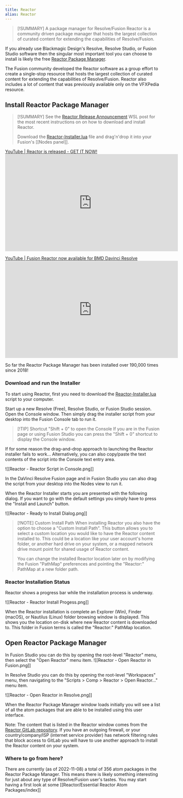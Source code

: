 ```yaml
---
title: Reactor
alias: Reactor
---
```



> [!SUMMARY] A package manager for Resolve/Fusion
> Reactor is a community driven package manager that hosts the largest collection of curated content for extending the capabilities of Resolve/Fusion.

If you already use Blackmagic Design's Resolve, Resolve Studio, or Fusion Studio software then the singular most important tool you can choose to install is likely the free [Reactor Package Manager](https://www.steakunderwater.com/wesuckless/viewtopic.php?f=32&t=3067).

The Fusion community developed the Reactor software as a group effort to create a single-stop resource that hosts the largest collection of curated content for extending the capabilities of Resolve/Fusion. Reactor also includes a lot of content that was previously available only on the VFXPedia resource.



## Install Reactor Package Manager

> [!SUMMARY]
> See the [Reactor Release Announcement](https://www.steakunderwater.com/wesuckless/viewtopic.php?t=1814) WSL post for the most recent instructions on on how to download and install Reactor.
>
> Download the [Reactor-Installer.lua](https://www.steakunderwater.com/wesuckless/download/file.php?id=4862) file and drag'n'drop it into your Fusion's [[Nodes panel]].

[YouTube | Reactor is released - GET IT NOW!](https://www.youtube.com/watch?v=mklCsf8yOUk)<iframe width="560" height="315" src="https://www.youtube.com/embed/mklCsf8yOUk" title="YouTube video player" frameborder="0" allow="accelerometer; autoplay; clipboard-write; encrypted-media; gyroscope; picture-in-picture" allowfullscreen></iframe>

[YouTube | Fusion Reactor now available for BMD Davinci Resolve](https://www.youtube.com/watch?v=iEIFl6gp58Q)<iframe width="560" height="315" src="https://www.youtube.com/embed/iEIFl6gp58Q" title="YouTube video player" frameborder="0" allow="accelerometer; autoplay; clipboard-write; encrypted-media; gyroscope; picture-in-picture" allowfullscreen></iframe>

So far the Reactor Package Manager has been installed over 190,000 times since 2018!

### Download and run the Installer

To start using Reactor, first you need to download the [Reactor-Installer.lua](https://www.steakunderwater.com/wesuckless/download/file.php?id=4862) script to your computer. 

Start up a new Resolve (Free), Resolve Studio, or Fusion Studio session. Open the Console window. Then simply drag the installer script from your desktop into the Fusion Console tab to run it. 

> [!TIP] Shortcut "Shift + 0" to open the Console
> If you are in the Fusion page or using Fusion Studio you can press the "Shift + 0" shortcut to display the Console window.

If for some reason the drag-and-drop approach to launching the Reactor installer fails to work… Alternatively, you can also copy/paste the text contents of the script into the Console text entry area. 

![[Reactor - Reactor Script in Console.png]]

In the DaVinci Resolve Fusion page and in Fusion Studio you can also drag the script from your desktop into the Nodes view to run it.

When the Reactor Installer starts you are presented with the following dialog. If you want to go with the default settings you simply have to press the "Install and Launch" button.

  ![[Reactor - Ready to Install Dialog.png]]

> [!NOTE] Custom Install Path
> When installing Reactor you also have the option to choose a "Custom Install Path". This button allows you to select a custom location you would like to have the Reactor content installed to. This could be a location like your user account's home folder, or another hard drive on your system, or a mapped network drive mount point for shared usage of Reactor content. 
>
> You can change the installed Reactor location later on by modifying the Fusion "PathMap" preferences and pointing the "Reactor:" PathMap at a new folder path.


### Reactor Installation Status

Reactor shows a progress bar while the installation process is underway.

  ![[Reactor - Reactor Install Progess.png]]

When the Reactor installation is complete an Explorer (Win), Finder (macOS), or Nautilus (Linux) folder browsing window is displayed. This shows you the location on-disk where new Reactor content is downloaded to. This folder in Fusion terms is called the "Reactor:" PathMap location.

## Open Reactor Package Manager

In Fusion Studio you can do this by opening the root-level "Reactor" menu, then select the "Open Reactor" menu item.
![[Reactor - Open Reactor in Fusion.png]]


In Resolve Studio you can do this by opening the root-level "Workspaces" menu, then navigating to the "Scripts > Comp > Reactor > Open Reactor…" menu item.

![[Reactor - Open Reactor in Resolve.png]]

When the Reactor Package Manager window loads initially you will see a list of all the atom packages that are able to be installed using this user interface. 

Note: The content that is listed in the Reactor window comes from the [Reactor GitLab repository](https://gitlab.com/WeSuckLess/Reactor). If you have an outgoing firewall, or your country/company/ISP (internet service provider) has network filtering rules that block access to GitLab you will have to use another approach to install the Reactor content on your system.

### Where to go from here?

There are currently (as of 2022-11-08) a total of 356 atom packages in the Reactor Package Manager. This means there is likely something interesting for just about any type of Resolve/Fusion user's tastes. You may start having a first look at some [[Reactor/Essential Reactor Atom Packages/index]]





